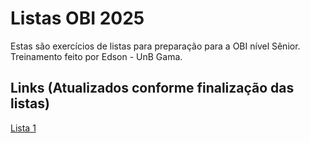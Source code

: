 # Listas OBI 2025
Estas são exercícios de listas para preparação para a OBI nível Sênior. Treinamento feito por Edson - UnB Gama.

## Links (Atualizados conforme finalização das listas)

[Lista 1](https://moj.naquadah.com.br/cgi-bin/contest.sh/ejr_obi_ns_01)
